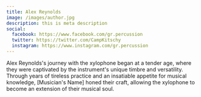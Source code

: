 ```yaml
---
title: Alex Reynolds
image: /images/author.jpg
description: this is meta description
social:
  facebook: https://www.facebook.com/gr.percussion
  twitter: https://twitter.com/CampKitschy
  instagram: https://www.instagram.com/gr.percussion
---
```


Alex Reynolds's journey with the xylophone began at a tender age, where they were captivated by the instrument's unique timbre and versatility. Through years of tireless practice and an insatiable appetite for musical knowledge, [Musician's Name] honed their craft, allowing the xylophone to become an extension of their musical soul.


